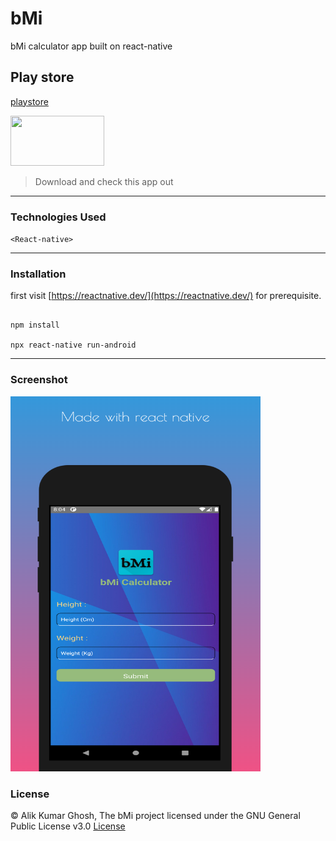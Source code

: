 # bMi
bMi calculator app built on react-native

## Play store 
[playstore](https://play.google.com/store/apps/details?id=com.alikghosh.bmi)

<a href="https://play.google.com/store/apps/details?id=com.alikghosh.bmi"> <img src="https://play.google.com/intl/en_us/badges/static/images/badges/en_badge_web_generic.png" width="150" height="80"> </a>

> Download and check this app out 

---

### Technologies Used
` <React-native> `

---

### Installation
first visit [https://reactnative.dev/](https://reactnative.dev/) for prerequisite.
```

npm install

npx react-native run-android

```

---
 
 ### Screenshot
 
 <img src="/assets/screenshot_1.png" width="400" height="600">
 
 ### License
 
 © Alik Kumar Ghosh, The bMi project licensed under the GNU General Public License v3.0 [License](https://github.com/Alik-Kumar-Ghosh/bMi/blob/main/LICENSE)
 
 
